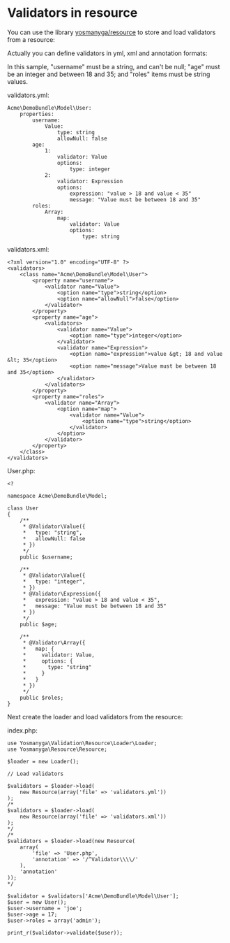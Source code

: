 # Validators in resource

You can use the library [yosmanyga/resource](https://github.com/yosmanyga/resource)
to store and load validators from a resource:

Actually you can define validators in yml, xml and annotation formats:

In this sample, "username" must be a string, and can't be null; "age" must be an
integer and between 18 and 35; and "roles" items must be string values.

validators.yml:

    Acme\DemoBundle\Model\User:
        properties:
            username:
                Value:
                    type: string
                    allowNull: false
            age:
                1:
                    validator: Value
                    options:
                        type: integer
                2:
                    validator: Expression
                    options:
                        expression: "value > 18 and value < 35"
                        message: "Value must be between 18 and 35"
            roles:
                Array:
                    map:
                        validator: Value
                        options:
                            type: string

validators.xml:

    <?xml version="1.0" encoding="UTF-8" ?>
    <validators>
        <class name="Acme\DemoBundle\Model\User">
            <property name="username">
                <validator name="Value">
                    <option name="type">string</option>
                    <option name="allowNull">false</option>
                </validator>
            </property>
            <property name="age">
                <validators>
                    <validator name="Value">
                        <option name="type">integer</option>
                    </validator>
                    <validator name="Expression">
                        <option name="expression">value &gt; 18 and value &lt; 35</option>
                        <option name="message">Value must be between 18 and 35</option>
                    </validator>
                </validators>
            </property>
            <property name="roles">
                <validator name="Array">
                    <option name="map">
                        <validator name="Value">
                            <option name="type">string</option>
                        </validator>
                    </option>
                </validator>
            </property>
        </class>
    </validators>

User.php:

    <?

    namespace Acme\DemoBundle\Model;

    class User
    {
        /**
         * @Validator\Value({
         *   type: "string",
         *   allowNull: false
         * })
         */
        public $username;

        /**
         * @Validator\Value({
         *   type: "integer",
         * })
         * @Validator\Expression({
         *   expression: "value > 18 and value < 35",
         *   message: "Value must be between 18 and 35"
         * })
         */
        public $age;

        /**
         * @Validator\Array({
         *   map: {
         *     validator: Value,
         *     options: {
         *       type: "string"
         *     }
         *   }
         * })
         */
        public $roles;
    }

Next create the loader and load validators from the resource:

index.php:

    use Yosmanyga\Validation\Resource\Loader\Loader;
    use Yosmanyga\Resource\Resource;

    $loader = new Loader();

    // Load validators

    $validators = $loader->load(
        new Resource(array('file' => 'validators.yml'))
    );
    /*
    $validators = $loader->load(
        new Resource(array('file' => 'validators.xml'))
    );
    */
    /*
    $validators = $loader->load(new Resource(
        array(
            'file' => 'User.php',
            'annotation' => '/^Validator\\\\/'
        ),
        'annotation'
    ));
    */

    $validator = $validators['Acme\DemoBundle\Model\User'];
    $user = new User();
    $user->username = 'joe';
    $user->age = 17;
    $user->roles = array('admin');

    print_r($validator->validate($user));


